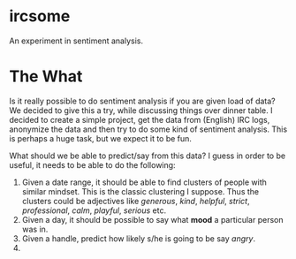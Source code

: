ircsome
=======

An experiment in sentiment analysis.

The What
========

Is it really possible to do sentiment analysis if you are given load of data?
We decided to give this a try, while discussing things over dinner table. I decided to create a simple project, get the data from (English) IRC logs, anonymize the data and then try to do some kind of sentiment analysis. This is perhaps a huge task, but we expect it to be fun.

What should we be able to predict/say from this data? I guess in order to be useful, it needs to be able to do the following:

1. Given a date range, it should be able to find clusters of people with similar mindset. This is the classic clustering I suppose. Thus the clusters could be adjectives like _generous_, _kind_, _helpful_, _strict_, _professional_, _calm_, _playful_, _serious_ etc.
2. Given a day, it should be possible to say what __mood__ a particular person was in.
3. Given a handle, predict how likely s/he is going to be say _angry_.
4. 
